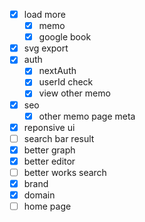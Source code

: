 - [x] load more
  - [x] memo
  - [x] google book
- [x] svg export
- [x] auth
  - [x] nextAuth
  - [x] userId check
  - [x] view other memo

- [x] seo
  - [x] other memo page meta

- [x] reponsive ui   
- [ ] search bar result
- [x] better graph 
- [x] better editor
- [ ] better works search
- [x] brand
- [x] domain
- [ ] home page
